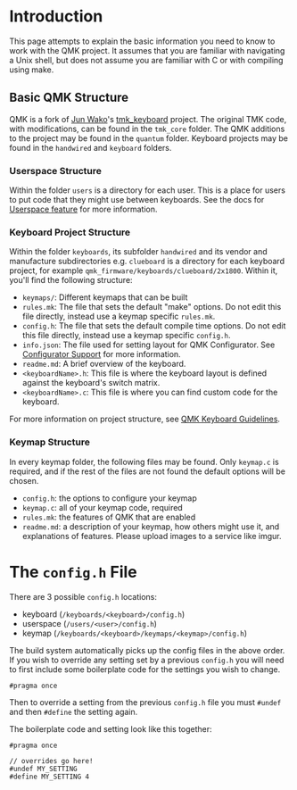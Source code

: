 # Introduction

This page attempts to explain the basic information you need to know to work with the QMK project. It assumes that you are familiar with navigating a Unix shell, but does not assume you are familiar with C or with compiling using make.

## Basic QMK Structure

QMK is a fork of [Jun Wako](https://github.com/tmk)'s [tmk_keyboard](https://github.com/tmk/tmk_keyboard) project. The original TMK code, with modifications, can be found in the `tmk_core` folder. The QMK additions to the project may be found in the `quantum` folder. Keyboard projects may be found in the `handwired` and `keyboard` folders.

### Userspace Structure

Within the folder `users` is a directory for each user. This is a place for users to put code that they might use between keyboards. See the docs for [Userspace feature](feature_userspace) for more information.

### Keyboard Project Structure

Within the folder `keyboards`, its subfolder `handwired` and its vendor and manufacture subdirectories e.g. `clueboard` is a directory for each keyboard project, for example `qmk_firmware/keyboards/clueboard/2x1800`. Within it, you'll find the following structure:

* `keymaps/`: Different keymaps that can be built
* `rules.mk`: The file that sets the default "make" options. Do not edit this file directly, instead use a keymap specific `rules.mk`.
* `config.h`: The file that sets the default compile time options. Do not edit this file directly, instead use a keymap specific `config.h`.
* `info.json`: The file used for setting layout for QMK Configurator. See [Configurator Support](reference_configurator_support) for more information.
* `readme.md`: A brief overview of the keyboard.
* `<keyboardName>.h`: This file is where the keyboard layout is defined against the keyboard's switch matrix.
* `<keyboardName>.c`: This file is where you can find custom code for the keyboard.  

For more information on project structure, see [QMK Keyboard Guidelines](hardware_keyboard_guidelines).

### Keymap Structure

In every keymap folder, the following files may be found. Only `keymap.c` is required, and if the rest of the files are not found the default options will be chosen.

* `config.h`: the options to configure your keymap
* `keymap.c`: all of your keymap code, required
* `rules.mk`: the features of QMK that are enabled
* `readme.md`: a description of your keymap, how others might use it, and explanations of features. Please upload images to a service like imgur.

# The `config.h` File

There are 3 possible `config.h` locations:

* keyboard (`/keyboards/<keyboard>/config.h`)
* userspace (`/users/<user>/config.h`)
* keymap (`/keyboards/<keyboard>/keymaps/<keymap>/config.h`)

The build system automatically picks up the config files in the above order. If you wish to override any setting set by a previous `config.h` you will need to first include some boilerplate code for the settings you wish to change.

```
#pragma once
```

Then to override a setting from the previous `config.h` file you must `#undef` and then `#define` the setting again.

The boilerplate code and setting look like this together:

```
#pragma once

// overrides go here!
#undef MY_SETTING
#define MY_SETTING 4
```
